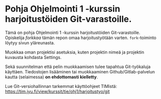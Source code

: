 # Pohja Ohjelmointi 1 -kurssin harjoitustöiden Git-varastoille.

Tämä on pohja Ohjelmointi 1 -kurssin harjoitustöiden Git-varastoille. 
Opiskelija *forkkaa* tämän repon omaa harjoitustyötään varten. 
`fork`-toiminto löytyy sivun yläreunasta.

Muokkaa oman projektisi asetuksia, kuten projektin nimeä
ja projektin kuvausta kohdasta Settings. 

Sekä suunnitelman että pelin muokkaamisen tulee tapahtua Git-työkaluja käyttäen. 
Tiedostojen lisääminen tai muokkaaminen Github/Gitlab-palvelun kautta (selaimessa) **on
ehdottomasti kielletty**. 

Lue Git-versiohallinnan tarkemmat käyttöohjeet TIMistä: <https://tim.jyu.fi/view/kurssit/tie/ohj1/harjoitustyo/git>
